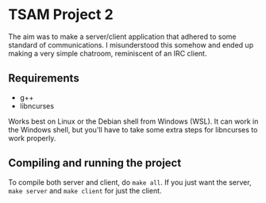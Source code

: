 # TSAM Project 2

The aim was to make a server/client application that adhered to some standard of communications. I misunderstood this somehow and ended up making a very simple chatroom, reminiscent of an IRC client.

## Requirements
* g++
* libncurses

Works best on Linux or the Debian shell from Windows  (WSL). It can work in the Windows shell, but you'll have to take some extra steps for libncurses to work properly.

## Compiling and running the project
To compile both server and client, do `make all`. If you just want the server, `make server` and `make client` for just the client.
